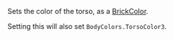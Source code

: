 Sets the color of the torso, as a
[BrickColor](/reference/engine/datatypes/BrickColor).

Setting this will also set `BodyColors.TorsoColor3`.